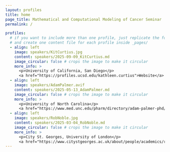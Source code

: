```yaml
---
layout: profiles
title: home
page_title: Mathematical and Computational Modeling of Cancer Seminar
permalink: /

profiles:
  # if you want to include more than one profile, just replicate the following block
  # and create one content file for each profile inside _pages/
  - align: left
    image: speakers/KitCurtius.jpg
    content: speakers/2025-09-09_KitCurtius.md
    image_circular: false # crops the image to make it circular
    more_info: >
      <p>University of California, San Diego</p>
      <a href="https://profiles.ucsd.edu/kathleen.curtius">Website</a>
  - align: left
    image: speakers/AdamPalmer.avif
    content: speakers/2025-05-13_AdamPalmer.md
    image_circular: false # crops the image to make it circular
    more_info: >
      <p>University of North Carolina</p>
      <a href="https://www.med.unc.edu/pharm/directory/adam-palmer-phd/">Website</a>
  - align: left
    image: speakers/RobNoble.jpg
    content: speakers/2025-03-04_RobNoble.md
    image_circular: false # crops the image to make it circular
    more_info: >
      <p>City St. Georges, University of London</p>
      <a href="https://www.citystgeorges.ac.uk/about/people/academics/robert-noble">Website</a>
---
```

